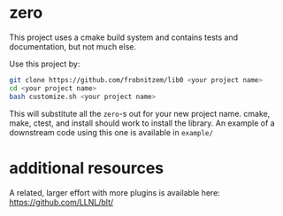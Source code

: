 # zero

This project uses a cmake build system and
contains tests and documentation, but not much else.

Use this project by:
```bash
git clone https://github.com/frobnitzem/lib0 <your project name>
cd <your project name>
bash customize.sh <your project name>
```

This will substitute all the `zero`-s out for your new project name.
cmake, make, ctest, and install should work to install the library.
An example of a downstream code using this one is available in `example/`

# additional resources

A related, larger effort with more plugins is available here:
https://github.com/LLNL/blt/
